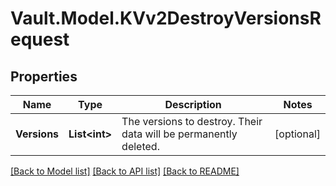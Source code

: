 # Vault.Model.KVv2DestroyVersionsRequest

## Properties

Name | Type | Description | Notes
------------ | ------------- | ------------- | -------------
**Versions** | **List&lt;int&gt;** | The versions to destroy. Their data will be permanently deleted. | [optional] 


[[Back to Model list]](../README.md#documentation-for-models) [[Back to API list]](../README.md#documentation-for-api-endpoints) [[Back to README]](../README.md)

